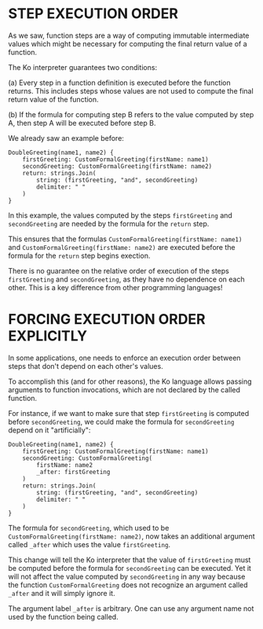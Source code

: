 # STEP EXECUTION ORDER

As we saw, function steps are a way of computing
immutable intermediate values which might be necessary
for computing the final return value of a function.

The Ko interpreter guarantees two conditions:

(a) Every step in a function definition is executed before the function returns.
This includes steps whose values are not used to compute the final return value
of the function.

(b) If the formula for computing step B refers to the value computed by step A,
then step A will be executed before step B.

We already saw an example before:

	DoubleGreeting(name1, name2) {
		firstGreeting: CustomFormalGreeting(firstName: name1)
		secondGreeting: CustomFormalGreeting(firstName: name2)
		return: strings.Join(
			string: (firstGreeting, "and", secondGreeting)
			delimiter: " "
		)
	}

In this example, the values computed by the steps `firstGreeting` and `secondGreeting`
are needed by the formula for the `return` step.

This ensures that the formulas `CustomFormalGreeting(firstName: name1)`
and `CustomFormalGreeting(firstName: name2)` are executed before
the formula for the `return` step begins exection.

There is no guarantee on the relative order of execution of the steps `firstGreeting`
and `secondGreeting`, as they have no dependence on each other. This is
a key difference from other programming languages!

# FORCING EXECUTION ORDER EXPLICITLY

In some applications, one needs to enforce an execution order between
steps that don't depend on each other's values.

To accomplish this (and for other reasons), the Ko language allows
passing arguments to function invocations, which are not declared by
the called function.

For instance, if we want to make sure that step `firstGreeting` is
computed before `secondGreeting`, we could make the formula
for `secondGreeting` depend on it "artificially":

	DoubleGreeting(name1, name2) {
		firstGreeting: CustomFormalGreeting(firstName: name1)
		secondGreeting: CustomFormalGreeting(
			firstName: name2
			_after: firstGreeting
		)
		return: strings.Join(
			string: (firstGreeting, "and", secondGreeting)
			delimiter: " "
		)
	}

The formula for `secondGreeting`, which used to be
`CustomFormalGreeting(firstName: name2)`, now takes an additional
argument called `_after` which uses the value `firstGreeting`.

This change will tell the Ko interpreter that the value of `firstGreeting`
must be computed before the formula for `secondGreeting` can be executed.
Yet it will not affect the value computed by `secondGreeting` in any way
because the function `CustomFormalGreeting` does not recognize an argument
called `_after` and it will simply ignore it.

The argument label `_after` is arbitrary. One can use any argument name
not used by the function being called.